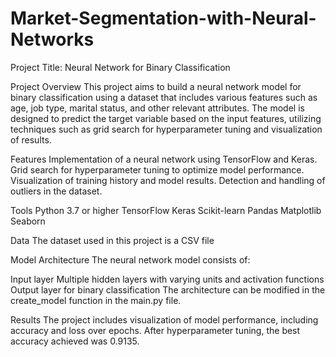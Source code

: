 # Market-Segmentation-with-Neural-Networks

Project Title: Neural Network for Binary Classification

Project Overview
This project aims to build a neural network model for binary classification using a dataset that includes various features such as age, job type, marital status, and other relevant attributes. The model is designed to predict the target variable based on the input features, utilizing techniques such as grid search for hyperparameter tuning and visualization of results.

Features
Implementation of a neural network using TensorFlow and Keras.
Grid search for hyperparameter tuning to optimize model performance.
Visualization of training history and model results.
Detection and handling of outliers in the dataset.

Tools
Python 3.7 or higher
TensorFlow
Keras
Scikit-learn
Pandas
Matplotlib
Seaborn


Data
The dataset used in this project is a CSV file 

Model Architecture
The neural network model consists of:

Input layer
Multiple hidden layers with varying units and activation functions
Output layer for binary classification
The architecture can be modified in the create_model function in the main.py file.

Results
The project includes visualization of model performance, including accuracy and loss over epochs. After hyperparameter tuning, the best accuracy achieved was 0.9135.

